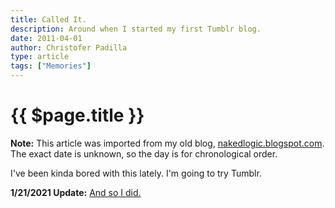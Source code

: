 ```yaml
---
title: Called It.
description: Around when I started my first Tumblr blog.
date: 2011-04-01
author: Christofer Padilla
type: article
tags: ["Memories"]
---
```


# {{ $page.title }}

<div class="info"><b>Note:</b> This article was imported from my old blog, <a href="http://nakedlogic.blogspot.com/2011/04/called-it.html">nakedlogic.blogspot.com</a>. The exact date is unknown, so the day is for chronological order.</div>

I've been kinda bored with this lately. I'm going to try Tumblr.

<div class="info"><b>1/21/2021 Update:</b> <a href="https://feel-euphoria.tumblr.com/archive">And so I did.</a></div>

<TagLinks />

<Comments />
